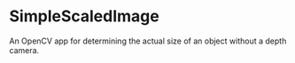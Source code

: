 # SimpleScaledImage
An OpenCV app for determining the actual size of an object without a depth camera.
